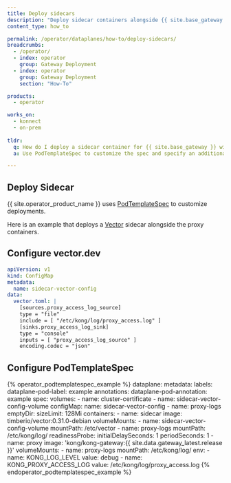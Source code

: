 ```yaml
---
title: Deploy sidecars
description: "Deploy sidecar containers alongside {{ site.base_gateway }} using PodTemplateSpec"
content_type: how_to

permalink: /operator/dataplanes/how-to/deploy-sidecars/
breadcrumbs:
  - /operator/
  - index: operator
    group: Gateway Deployment
  - index: operator
    group: Gateway Deployment
    section: "How-To"

products:
  - operator

works_on:
  - konnect
  - on-prem
 
tldr:
  q: How do I deploy a sidecar container for {{ site.base_gateway }} with {{ site.operator_product_name }}?
  a: Use PodTemplateSpec to customize the spec and specify an additional container in `spec.containers`.

---
```


## Deploy Sidecar

{{ site.operator_product_name }} uses [PodTemplateSpec](/operator/dataplanes/reference/podtemplatespec/) to customize deployments.

Here is an example that deploys a [Vector](https://vector.dev/) sidecar alongside the proxy containers.

## Configure vector.dev

```yaml
apiVersion: v1
kind: ConfigMap
metadata:
  name: sidecar-vector-config
data:
  vector.toml: |
    [sources.proxy_access_log_source]
    type = "file"
    include = [ "/etc/kong/log/proxy_access.log" ]
    [sinks.proxy_access_log_sink]
    type = "console"
    inputs = [ "proxy_access_log_source" ]
    encoding.codec = "json"
```

## Configure PodTemplateSpec

<!--vale off-->
{% operator_podtemplatespec_example %}
dataplane:
  metadata:
    labels:
      dataplane-pod-label: example
    annotations:
      dataplane-pod-annotation: example
  spec:
    volumes:
    - name: cluster-certificate
    - name: sidecar-vector-config-volume
      configMap:
        name: sidecar-vector-config
    - name: proxy-logs
      emptyDir:
        sizeLimit: 128Mi
    containers:
    - name: sidecar
      image: timberio/vector:0.31.0-debian
      volumeMounts:
      - name: sidecar-vector-config-volume
        mountPath: /etc/vector
      - name: proxy-logs
        mountPath: /etc/kong/log/
      readinessProbe:
        initialDelaySeconds: 1
        periodSeconds: 1
    - name: proxy
      image: 'kong/kong-gateway:{{ site.data.gateway_latest.release }}'
      volumeMounts:
      - name: proxy-logs
        mountPath: /etc/kong/log/
      env:
      - name: KONG_LOG_LEVEL
        value: debug
      - name: KONG_PROXY_ACCESS_LOG
        value: /etc/kong/log/proxy_access.log
{% endoperator_podtemplatespec_example %}
<!--vale on-->
